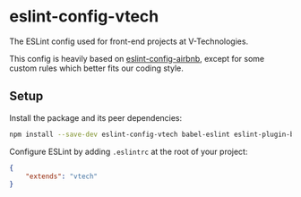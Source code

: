 eslint-config-vtech
===================

The ESLint config used for front-end projects at V-Technologies.

This config is heavily based on [eslint-config-airbnb](https://github.com/airbnb/javascript/tree/master/packages/eslint-config-airbnb), except for some custom rules which better fits our coding style.

Setup
-----

Install the package and its peer dependencies:

```sh
npm install --save-dev eslint-config-vtech babel-eslint eslint-plugin-babel eslint-plugin-react eslint-plugin-import eslint-plugin-jsx-a11y
```

Configure ESLint by adding `.eslintrc` at the root of your project:

```json
{
    "extends": "vtech"
}
```
